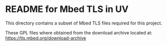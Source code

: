 README for Mbed TLS in UV
=========================

This directory contains a subset of Mbed TLS files required for this project.

These GPL files where obtained from the download archive located at:
https://tls.mbed.org/download-archive


